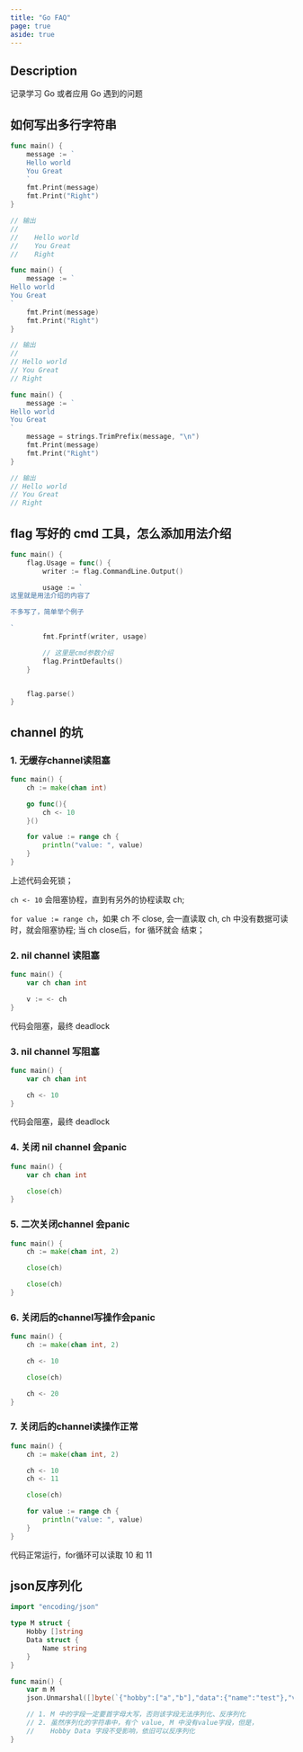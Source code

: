 ```yaml
---
title: "Go FAQ"
page: true
aside: true
---
```


## Description

记录学习 Go 或者应用 Go 遇到的问题

## 如何写出多行字符串

```go
func main() {
    message := `
    Hello world
    You Great
    `
    fmt.Print(message)
    fmt.Print("Right")
}

// 输出
//
//    Hello world
//    You Great
//    Right
```

```go
func main() {
    message := `
Hello world
You Great
`
    fmt.Print(message)
    fmt.Print("Right")
}

// 输出
//
// Hello world
// You Great
// Right
```

```go
func main() {
    message := `
Hello world
You Great
`
    message = strings.TrimPrefix(message, "\n")
    fmt.Print(message)
    fmt.Print("Right")
}

// 输出
// Hello world
// You Great
// Right
```

## flag 写好的 cmd 工具，怎么添加用法介绍

```go
func main() {
    flag.Usage = func() {
        writer := flag.CommandLine.Output()

        usage := `
这里就是用法介绍的内容了

不多写了，简单举个例子

`
        fmt.Fprintf(writer, usage)

        // 这里是cmd参数介绍
        flag.PrintDefaults()
    }


    flag.parse()
}
```

## channel 的坑
### 1. 无缓存channel读阻塞
```go 
func main() {
    ch := make(chan int)

    go func(){
        ch <- 10
    }()

    for value := range ch {
        println("value: ", value)
    }
}
```
上述代码会死锁；

`ch <- 10` 会阻塞协程，直到有另外的协程读取 ch;

`for value := range ch`，如果 ch 不 close, 会一直读取 ch,
ch 中没有数据可读时，就会阻塞协程; 当 ch close后，for 循环就会
结束；


### 2. nil channel 读阻塞 
```go 
func main() {
    var ch chan int 

    v := <- ch
}
```
代码会阻塞，最终 deadlock

### 3. nil channel 写阻塞
```go 
func main() {
    var ch chan int 

    ch <- 10
}
```
代码会阻塞，最终 deadlock


### 4. 关闭 nil channel 会panic
```go 
func main() {
    var ch chan int 

    close(ch)
}
```

### 5. 二次关闭channel 会panic 
```go 
func main() {
    ch := make(chan int, 2)

    close(ch)

    close(ch)
}
```

### 6. 关闭后的channel写操作会panic
```go 
func main() {
    ch := make(chan int, 2)

    ch <- 10

    close(ch)

    ch <- 20
}
```

### 7. 关闭后的channel读操作正常
```go 
func main() {
    ch := make(chan int, 2)

    ch <- 10
    ch <- 11

    close(ch)

    for value := range ch {
        println("value: ", value)
    }
}
```

代码正常运行，for循环可以读取 10 和 11


## json反序列化
```go 
import "encoding/json"

type M struct {
    Hobby []string 
    Data struct {
        Name string 
    }
}

func main() {
    var m M
    json.Unmarshal([]byte(`{"hobby":["a","b"],"data":{"name":"test"},"value": 10}`), &m)

    // 1. M 中的字段一定要首字母大写，否则该字段无法序列化、反序列化
    // 2. 虽然序列化的字符串中，有个 value, M 中没有value字段，但是，
    //    Hobby Data 字段不受影响，依旧可以反序列化
}
```